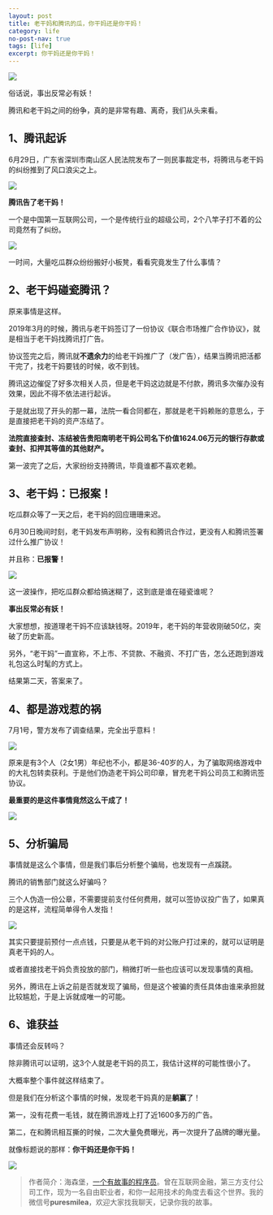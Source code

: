 ```yaml
---
layout: post
title: 老干妈和腾讯的瓜，你干妈还是你干妈！
category: life
no-post-nav: true
tags: [life]
excerpt: 你干妈还是你干妈！
---
```


![](http://favorites.ren/assets/images/2020/it/ganma/ganma01.jpg) 

俗话说，事出反常必有妖！

腾讯和老干妈之间的纷争，真的是非常有趣、离奇，我们从头来看。

## 1、腾讯起诉

6月29日，广东省深圳市南山区人民法院发布了一则民事裁定书，将腾讯与老干妈的纠纷推到了风口浪尖之上。

![](http://favorites.ren/assets/images/2020/it/ganma/ganma02.jpg) 

**腾讯告了老干妈！**

一个是中国第一互联网公司，一个是传统行业的超级公司，2个八竿子打不着的公司竟然有了纠纷。

![](http://favorites.ren/assets/images/2020/it/ganma/ganma03.jpg) 

一时间，大量吃瓜群众纷纷搬好小板凳，看看究竟发生了什么事情？

## 2、老干妈碰瓷腾讯？

原来事情是这样。

2019年3月的时候，腾讯与老干妈签订了一份协议《联合市场推广合作协议》，就是相当于老干妈找腾讯打广告。

协议签完之后，腾讯就**不遗余力**的给老干妈推广了（发广告），结果当腾讯把活都干完了，找老干妈要钱的时候，收不到钱。

腾讯这边催促了好多次相关人员，但是老干妈这边就是不付款，腾讯多次催办没有效果，因此不得不依法进行起诉。

于是就出现了开头的那一幕，法院一看合同都在，那就是老干妈赖账的意思么，于是直接把老干妈的资产冻结了。

**法院直接查封、冻结被告贵阳南明老干妈公司名下价值1624.06万元的银行存款或查封、扣押其等值的其他财产。**

第一波完了之后，大家纷纷支持腾讯，毕竟谁都不喜欢老赖。

## 3、老干妈：已报案！

吃瓜群众等了一天之后，老干妈的回应珊珊来迟。

6月30日晚间时刻，老干妈发布声明称，没有和腾讯合作过，更没有人和腾讯签署过什么推广协议！

并且称：**已报警！**

![](http://favorites.ren/assets/images/2020/it/ganma/ganma04.jpg) 

这一波操作，把吃瓜群众都给搞迷糊了，这到底是谁在碰瓷谁呢？

**事出反常必有妖！**

大家想想，按道理老干妈不应该缺钱呀。2019年，老干妈的年营收刚破50亿，突破了历史新高。

另外，“老干妈”一直宣称，不上市、不贷款、不融资、不打广告，怎么还跑到游戏礼包这么时髦的方式上。

结果第二天，答案来了。

## 4、都是游戏惹的祸

7月1号，警方发布了调查结果，完全出乎意料！

![](http://favorites.ren/assets/images/2020/it/ganma/ganma05.jpg) 

原来是有3个人（2女1男）年纪也不小，都是36-40岁的人，为了骗取网络游戏中的大礼包转卖获利。于是他们伪造老干妈公司印章，冒充老干妈公司员工和腾讯签协议。

**最重要的是这件事情竟然这么干成了！**

![](http://favorites.ren/assets/images/2020/it/ganma/ganma06.jpg) 

## 5、分析骗局

事情就是这么个事情，但是我们事后分析整个骗局，也发现有一点蹊跷。

腾讯的销售部门就这么好骗吗？

三个人伪造一份公章，不需要提前支付任何费用，就可以签协议投广告了，如果真的是这样，流程简单得令人发指！

![](http://favorites.ren/assets/images/2020/it/ganma/ganma07.jpg) 

其实只要提前预付一点点钱，只要是从老干妈的对公账户打过来的，就可以证明是真老干妈的人。

或者直接找老干妈负责投放的部门，稍微打听一些也应该可以发现事情的真相。

另外，腾讯在上诉之前是否就发现了骗局，但是这个被骗的责任具体由谁来承担就比较尴尬，于是上诉就成唯一的可能。


## 6、谁获益

事情还会反转吗？

除非腾讯可以证明，这3个人就是老干妈的员工，我估计这样的可能性很小了。

大概率整个事件就这样结束了。

但是我们在分析这个事情的时候，发现老干妈真的是**躺赢**了！

第一，没有花费一毛钱，就在腾讯游戏上打了近1600多万的广告。

第二，在和腾讯相互撕的时候，二次大量免费曝光，再一次提升了品牌的曝光量。

就像标题说的那样：**你干妈还是你干妈！**

![](http://favorites.ren/assets/images/2020/it/ganma/ganma08.jpg) 

>作者简介：海森堡，[一个有故事的程序员](http://www.intelyes.xyz/life/2020/03/25/fengkou-10year.html)。曾在互联网金融，第三方支付公司工作，现为一名自由职业者，和你一起用技术的角度去看这个世界。我的微信号**puresmilea**，欢迎大家找我聊天，记录你我的故事。




